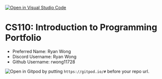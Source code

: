 [![Open in Visual Studio Code](https://classroom.github.com/assets/open-in-vscode-718a45dd9cf7e7f842a935f5ebbe5719a5e09af4491e668f4dbf3b35d5cca122.svg)](https://classroom.github.com/online_ide?assignment_repo_id=11641541&assignment_repo_type=AssignmentRepo)
# CS110: Introduction to Programming Portfolio

- Preferred Name: Ryan Wong
- Discord Username: Ryan Wong
- Github Username: rwong11728

![Open in Gitpod](https://gitpod.io/button/open-in-gitpod.svg) by putting `https://gitpod.io/#` before your repo url.
